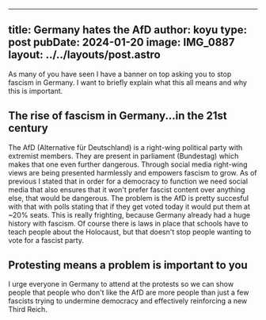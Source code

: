 ---
title: Germany hates the AfD
author: koyu
type: post
pubDate: 2024-01-20
image: IMG_0887
layout: ../../layouts/post.astro
----

As many of you have seen I have a banner on top asking you to stop fascism in Germany. I want to briefly explain what this all means and why this is important.

## The rise of fascism in Germany...in the 21st century

The AfD (Alternative für Deutschland) is a right-wing political party with extremist members. They are present in parliament (Bundestag) which makes that one even further dangerous. Through social media right-wing views are being presented harmlessly and empowers fascism to grow. As of previous I stated that in order for a democracy to function we need social media that also ensures that it won't prefer fascist content over anything else, that would be dangerous. The problem is the AfD is pretty succesful with that with polls stating that if they get voted today it would put them at ~20% seats. This is really frighting, because Germany already had a huge history with fascism. Of course there is laws in place that schools have to teach people about the Holocaust, but that doesn't stop people wanting to vote for a fascist party.

## Protesting means a problem is important to you

I urge everyone in Germany to attend at the protests so we can show people that people who don't like the AfD are more people than just a few fascists trying to undermine democracy and effectively reinforcing a new Third Reich.